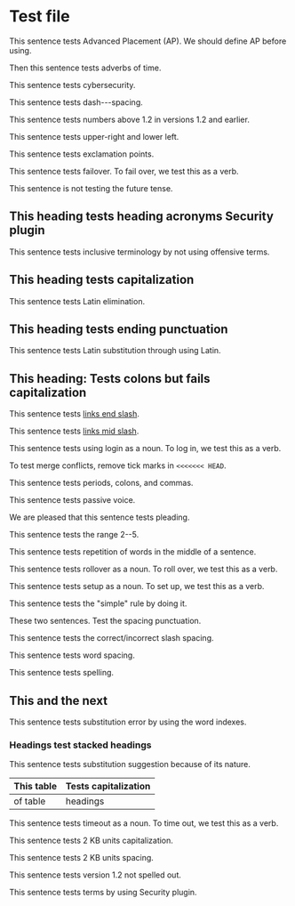 # Test file

This sentence tests Advanced Placement (AP). We should define AP before using.

Then this sentence tests adverbs of time.

This sentence tests cybersecurity.

This sentence tests dash---spacing.

This sentence tests numbers above 1.2 in versions 1.2 and earlier.

This sentence tests upper-right and lower left.

This sentence tests exclamation points.

This sentence tests failover. To fail over, we test this as a verb.

This sentence is not testing the future tense.

## This heading tests heading acronyms Security plugin

This sentence tests inclusive terminology by not using offensive terms.

## This heading tests capitalization

This sentence tests Latin elimination.

## This heading tests ending punctuation

This sentence tests Latin substitution through using Latin.

## This heading: Tests colons but fails capitalization

This sentence tests [links end slash]({{site.url}}{{site.baseurl}}/opensearch/).

This sentence tests [links mid slash]({{site.url}}{{site.baseurl}}/opensearch/).

This sentence tests using login as a noun. To log in, we test this as a verb.

To test merge conflicts, remove tick marks in `<<<<<<< HEAD`.

This sentence tests periods, colons, and commas.

This sentence tests passive voice.

We are pleased that this sentence tests pleading.

This sentence tests the range 2--5.

This sentence tests repetition of words in the middle of a sentence.

This sentence tests rollover as a noun. To roll over, we test this as a verb.

This sentence tests setup as a noun. To set up, we test this as a verb.

This sentence tests the "simple" rule by doing it.

These two sentences. Test the spacing punctuation.

This sentence tests the correct/incorrect slash spacing.

This sentence tests word spacing.

This sentence tests spelling.

## This and the next

This sentence tests substitution error by using the word indexes.

### Headings test stacked headings

This sentence tests substitution suggestion because of its nature.

This table | Tests capitalization
:--- | :---
of table | headings

This sentence tests timeout as a noun. To time out, we test this as a verb.

This sentence tests 2 KB units capitalization.

This sentence tests 2 KB units spacing.

This sentence tests version 1.2 not spelled out.

This sentence tests terms by using Security plugin.
